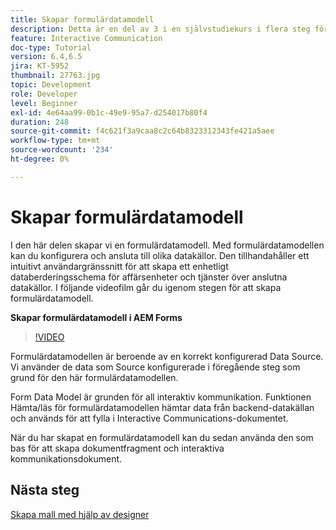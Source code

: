 ```yaml
---
title: Skapar formulärdatamodell
description: Detta är en del av 3 i en självstudiekurs i flera steg för att skapa ditt första interaktiva kommunikationsdokument. I den här delen skapar vi en formulärdatamodell. Med formulärdatamodellen kan du konfigurera och ansluta till olika datakällor. Den tillhandahåller ett intuitivt användargränssnitt för att skapa ett enhetligt datarepresentationsschema för affärsenheter och tjänster över anslutna datakällor. I följande videofilm går du igenom stegen för att skapa formulärdatamodellen.
feature: Interactive Communication
doc-type: Tutorial
version: 6.4,6.5
jira: KT-5952
thumbnail: 27763.jpg
topic: Development
role: Developer
level: Beginner
exl-id: 4e64aa99-0b1c-49e9-95a7-d254017b80f4
duration: 248
source-git-commit: f4c621f3a9caa8c2c64b8323312343fe421a5aee
workflow-type: tm+mt
source-wordcount: '234'
ht-degree: 0%

---
```


# Skapar formulärdatamodell

I den här delen skapar vi en formulärdatamodell. Med formulärdatamodellen kan du konfigurera och ansluta till olika datakällor. Den tillhandahåller ett intuitivt användargränssnitt för att skapa ett enhetligt databerderingsschema för affärsenheter och tjänster över anslutna datakällor. I följande videofilm går du igenom stegen för att skapa formulärdatamodell.

**Skapar formulärdatamodell i AEM Forms**

>[!VIDEO](https://video.tv.adobe.com/v/27763?quality=12&learn=on)

Formulärdatamodellen är beroende av en korrekt konfigurerad Data Source. Vi använder de data som Source konfigurerade i föregående steg som grund för den här formulärdatamodellen.

Form Data Model är grunden för all interaktiv kommunikation. Funktionen Hämta/läs för formulärdatamodellen hämtar data från backend-datakällan och används för att fylla i Interactive Communications-dokumentet.

När du har skapat en formulärdatamodell kan du sedan använda den som bas för att skapa dokumentfragment och interaktiva kommunikationsdokument.

## Nästa steg

[Skapa mall med hjälp av designer](./create-xdp-layout-using-forms-designer.md)
